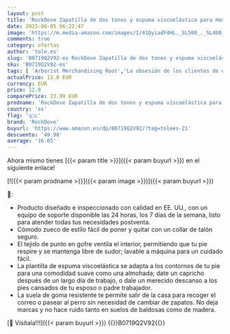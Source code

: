 ```yaml
---
layout: post
title: 'RockDove Zapatilla de dos tonos y espuma viscoelástica para Hombre  42/43 EU  Negro y Lima'
date: 2025-06-05 06:22:47
image: 'https://m.media-amazon.com/images/I/41QyiadF4HL._SL500_._SL400_.jpg'
comments: true
category: ofertas
author: 'tole.es'
slug: 'B0719Q2V92-es RockDove Zapatilla de dos tonos y espuma viscoelástica...'
sku: 'B0719Q2V92-es'
tags: [ 'Arborist Merchandising Root','La obsesión de los clientes de este mes Hombre','La obsesión de los clientes de este mes Mujer','Moda','Moda Hombre','Self Service','Special Features Stores','Zapatillas de estar por casa de hombre','Zapatos para hombre','Zapatos para hombre con 4 estrellas','c8538d25-3af9-48d3-aeff-5f3ce5572a36_0','c8538d25-3af9-48d3-aeff-5f3ce5572a36_301','c8538d25-3af9-48d3-aeff-5f3ce5572a36_501','c8538d25-3af9-48d3-aeff-5f3ce5572a36_7601','rockdove','zapatilla','🇪🇸', ]
actualPrice: 12.0 EUR
currency: EUR
price: 12.0
comparePrice: 23.99 EUR
prodname: 'RockDove Zapatilla de dos tonos y espuma viscoelástica para Hombre  42/43 EU  Negro y Lima'
country: 'es'
flag: '🇪🇸'
brand: 'RockDove'
buyurl: 'https://www.amazon.es/dp/B0719Q2V92/?tag=tolees-21'
descuento: '49.98'
average: '16.65'
---
```


Ahora mismo tienes [{{< param title >}}]({{< param buyurl >}}) en el siguiente enlace!

[![{{< param prodname >}}]({{< param image >}})]({{< param buyurl >}})

🔎:

- Producto diseñado e inspeccionado con calidad en EE. UU., con un equipo de soporte disponible las 24 horas, los 7 días de la semana, listo para atender todas tus necesidades postventa.
- Cómodo zueco de estilo fácil de poner y quitar con un collar de talón seguro.
- El tejido de punto en gofre ventila el interior, permitiendo que tu pie respire y se mantenga libre de sudor; lavable a máquina para un cuidado fácil.
- La plantilla de espuma viscoelástica se adapta a los contornos de tu pie para una comodidad suave como una almohada; date un capricho después de un largo día de trabajo, o dale un merecido descanso a los pies cansados de tu esposo o padre trabajador.
- La suela de goma resistente te permite salir de la casa para recoger el correo o pasear al perro sin necesidad de cambiar de zapatos. No deja marcas y no hace ruido tanto en suelos de baldosas como de madera.

[🛒 Visítala!!!]({{< param buyurl >}})
{{<world>}}B0719Q2V92{{</world>}}
